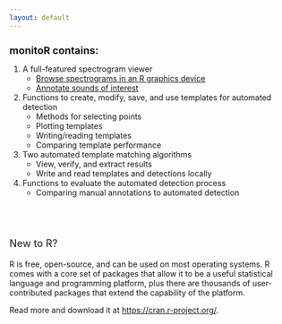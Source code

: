 ```yaml
---
layout: default
---
```


<h1 style="font-size:large;">monitoR contains:</h1>
<ol>
    <li>A full-featured spectrogram viewer
        <ul>
            <li><a href="/assets/viewingSpectrograms/viewingSpectrograms.html">Browse spectrograms in an R graphics device</a></li>
            <li><a href="/assets/annotatingSpectrograms/annotatingSpectrograms.html">Annotate sounds of interest</a></li>
        </ul>
    </li>
    <li>Functions to create, modify, save, and use templates for automated detection
        <ul>
            <li>Methods for selecting points</li>
            <li>Plotting templates</li>
            <li>Writing/reading templates</li>
            <li>Comparing template performance</li>
        </ul>
    </li>
    <li>Two automated template matching algorithms
        <ul>
            <li>View, verify, and extract results</li>
            <li>Write and read templates and detections locally</li>
        </ul>
    </li>
    <li>Functions to evaluate the automated detection process
        <ul>
            <li>Comparing manual annotations to automated detection</li>
        </ul>
    </li>
</ol>

<p style="font-size:large;padding-top:3em;">New to R?</p>
<p>R is free, open-source, and can be used on most operating systems. R comes with a core set of packages that allow it to be a useful statistical language and programming platform, plus there are thousands of user-contributed packages that extend the capability of the platform.</p>
<p>Read more and download it at <a href="https://cran.r-project.org/" target="_blank">https://cran.r-project.org/</a>.
